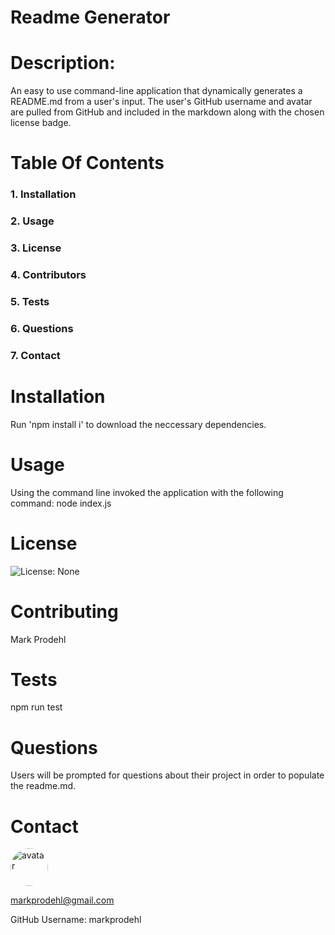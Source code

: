 
            
 # Readme Generator 
                                               
            
 # Description:
            
 An easy to use command-line application that dynamically generates a README.md from a user's input. The user's GitHub username and avatar are pulled from GitHub and included in the markdown along with the chosen license badge.
            
 # Table Of Contents
            
 ### 1. Installation
            
 ### 2. Usage
            
 ### 3. License
            
 ### 4. Contributors
            
 ### 5. Tests
            
 ### 6. Questions
            
 ### 7. Contact
            
 # Installation
            
 Run 'npm install i' to download the neccessary dependencies.
            
 # Usage
            
 Using the command line invoked the application with the following command: node index.js
            
 # License
            
 ![License: None](https://img.shields.io/badge/License-None-blue.svg)
            
 # Contributing
            
 Mark Prodehl
            
 # Tests
            
 npm run test
            
 # Questions
            
 Users will be prompted for questions about their project in order to populate the readme.md.
            
 # Contact
            
 <img src="https://avatars2.githubusercontent.com/u/31394631?v=4" alt="avatar" style="border-radius: 64px" width="60"/>
            
 markprodehl@gmail.com           
            
 GitHub Username: markprodehl                               
            